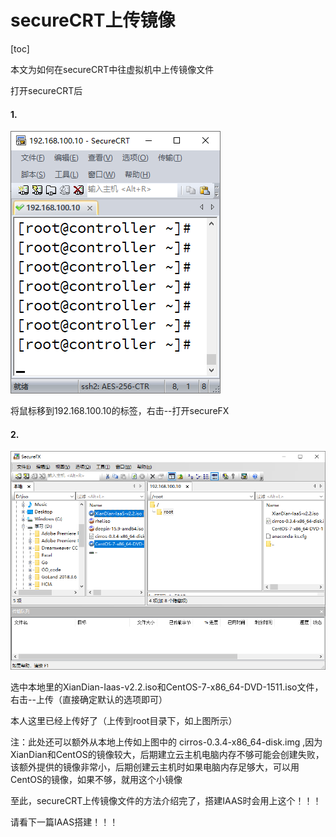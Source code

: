 # secureCRT上传镜像



[toc]



本文为如何在secureCRT中往虚拟机中上传镜像文件

 

打开secureCRT后

 

#### 1.

![1](secureCRT上传镜像.assets/1.png)

将鼠标移到192.168.100.10的标签，右击--打开secureFX



#### 2.

![2](secureCRT上传镜像.assets/2.png)

选中本地里的XianDian-Iaas-v2.2.iso和CentOS-7-x86_64-DVD-1511.iso文件，右击--上传（直接确定默认的选项即可）

本人这里已经上传好了（上传到root目录下，如上图所示）

 

注：此处还可以额外从本地上传如上图中的  cirros-0.3.4-x86_64-disk.img ,因为XianDian和CentOS的镜像较大，后期建立云主机电脑内存不够可能会创建失败，该额外提供的镜像非常小，后期创建云主机时如果电脑内存足够大，可以用CentOS的镜像，如果不够，就用这个小镜像

 

至此，secureCRT上传镜像文件的方法介绍完了，搭建IAAS时会用上这个！！！

 

请看下一篇IAAS搭建！！！